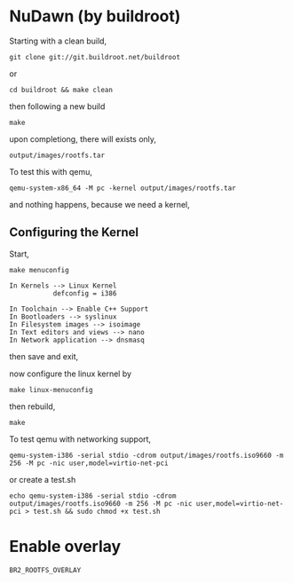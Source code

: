 # NuDawn (by buildroot)
Starting with a clean build,

	git clone git://git.buildroot.net/buildroot

or

	cd buildroot && make clean

then following a new build

	make

upon completiong, there will exists only,

	output/images/rootfs.tar

To test this with qemu,

	qemu-system-x86_64 -M pc -kernel output/images/rootfs.tar

and nothing happens, because we need a kernel,

## Configuring the Kernel
Start,

	make menuconfig

	In Kernels --> Linux Kernel
               defconfig = i386

	In Toolchain --> Enable C++ Support
	In Bootloaders --> syslinux
	In Filesystem images --> isoimage
	In Text editors and views --> nano
	In Network application --> dnsmasq

then save and exit,

now configure the linux kernel by

	make linux-menuconfig

then rebuild,

	make

To test qemu with networking support,

	qemu-system-i386 -serial stdio -cdrom output/images/rootfs.iso9660 -m 256 -M pc -nic user,model=virtio-net-pci

or create a test.sh

	echo qemu-system-i386 -serial stdio -cdrom output/images/rootfs.iso9660 -m 256 -M pc -nic user,model=virtio-net-pci > test.sh && sudo chmod +x test.sh

# Enable overlay

	BR2_ROOTFS_OVERLAY

